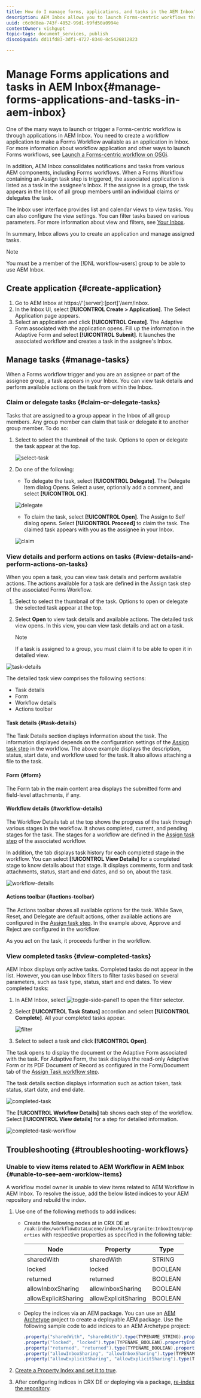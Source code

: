 ```yaml
---
title: How do I manage forms, applications, and tasks in the AEM Inbox?
description: AEM Inbox allows you to launch Forms-centric workflows through submitting applications and manage tasks.
uuid: c6c0d8ea-743f-4852-99d1-69fd50a0994e
contentOwner: vishgupt
topic-tags: document_services, publish
discoiquuid: dd11fd83-3df1-4727-8340-8c5426812823

---
```


# Manage Forms applications and tasks in AEM Inbox{#manage-forms-applications-and-tasks-in-aem-inbox}

One of the many ways to launch or trigger a Forms-centric workflow is through applications in AEM Inbox. You need to create a workflow application to make a Forms Workflow available as an application in Inbox. For more information about workflow application and other ways to launch Forms workflows, see [Launch a Forms-centric workflow on OSGi](aem-forms-workflow.md#launch).

In addition, AEM Inbox consolidates notifications and tasks from various AEM components, including Forms workflows. When a Forms Workflow containing an Assign task step is triggered, the associated application is listed as a task in the assignee's Inbox. If the assignee is a group, the task appears in the Inbox of all group members until an individual claims or delegates the task.

The Inbox user interface provides list and calendar views to view tasks. You can also configure the view settings. You can filter tasks based on various parameters. For more information about view and filters, see [Your Inbox](https://experienceleague.adobe.com/docs/experience-manager-cloud-service/sites/authoring/getting-started/inbox.html#inbox-in-the-header).

In summary, Inbox allows you to create an application and manage assigned tasks.

>[!NOTE]
>
>You must be a member of the [!DNL workflow-users] group to be able to use AEM Inbox.

## Create application {#create-application}

1. Go to AEM Inbox at https://'[server]:[port]'/aem/inbox.
1. In the Inbox UI, select **[!UICONTROL Create > Application]**. The Select Application page appears.
1. Select an application and click **[!UICONTROL Create]**. The Adaptive Form associated with the application opens. Fill up the information in the Adaptive Form and select **[!UICONTROL Submit]**. It launches the associated workflow and creates a task in the assignee's Inbox.

## Manage tasks {#manage-tasks}

When a Forms workflow trigger and you are an assignee or part of the assignee group, a task appears in your Inbox. You can view task details and perform available actions on the task from within the Inbox.

### Claim or delegate tasks {#claim-or-delegate-tasks}

Tasks that are assigned to a group appear in the Inbox of all group members. Any group member can claim that task or delegate it to another group member. To do so:

1. Select to select the thumbnail of the task. Options to open or delegate the task appear at the top.

   ![select-task](assets/select-task.png)

1. Do one of the following:

    * To delegate the task, select **[!UICONTROL Delegate]**. The Delegate Item dialog Opens. Select a user, optionally add a comment, and select **[!UICONTROL OK]**.

   ![delegate](assets/delegate.png)

    * To claim the task, select **[!UICONTROL Open]**. The Assign to Self dialog opens. Select **[!UICONTROL Proceed]** to claim the task. The claimed task appears with you as the assignee in your Inbox.

   ![claim](assets/claim.png)

### View details and perform actions on tasks {#view-details-and-perform-actions-on-tasks}

When you open a task, you can view task details and perform available actions. The actions available for a task are defined in the Assign task step of the associated Forms Workflow.

1. Select to select the thumbnail of the task. Options to open or delegate the selected task appear at the top.
1. Select **Open** to view task details and available actions. The detailed task view opens. In this view, you can view task details and act on a task.

   >[!NOTE]
   >
   >If a task is assigned to a group, you must claim it to be able to open it in detailed view.

![task-details](assets/task-details.png)

The detailed task view comprises the following sections:

* Task details
* Form
* Workflow details
* Actions toolbar

#### Task details {#task-details}

The Task Details section displays information about the task. The information displayed depends on the configuration settings of the [Assign task step](https://experienceleague.adobe.com/docs/experience-manager-65/developing/extending-aem/extending-workflows/workflows-step-ref.html#extending-aem) in the workflow. The above example displays the description, status, start date, and workflow used for the task. It also allows attaching a file to the task.

#### Form {#form}

The Form tab in the main content area displays the submitted form and field-level attachments, if any.

#### Workflow details {#workflow-details}

The Workflow Details tab at the top shows the progress of the task through various stages in the workflow. It shows completed, current, and pending stages for the task. The stages for a workflow are defined in the [Assign task step](https://experienceleague.adobe.com/docs/experience-manager-65/developing/extending-aem/extending-workflows/workflows-step-ref.html#extending-aem) of the associated workflow.

In addition, the tab displays task history for each completed stage in the workflow. You can select **[!UICONTROL View Details]** for a completed stage to know details about that stage. It displays comments, form and task attachments, status, start and end dates, and so on, about the task.

![workflow-details](assets/workflow-details.png)

#### Actions toolbar {#actions-toolbar}

The Actions toolbar shows all available options for the task. While Save, Reset, and Delegate are default actions, other available actions are configured in the [Assign task step](https://experienceleague.adobe.com/docs/experience-manager-65/developing/extending-aem/extending-workflows/workflows-step-ref.html#extending-aem). In the example above, Approve and Reject are configured in the workflow.

As you act on the task, it proceeds further in the workflow.

### View completed tasks {#view-completed-tasks}

AEM Inbox displays only active tasks. Completed tasks do not appear in the list. However, you can use Inbox filters to filter tasks based on several parameters, such as task type, status, start and end dates. To view completed tasks:

1. In AEM Inbox, select ![toggle-side-panel1](assets/toggle-side-panel1.png) to open the filter selector.
1. Select **[!UICONTROL Task Status]** accordion and select **[!UICONTROL Complete]**. All your completed tasks appear.

   ![filter](assets/filter.png)

1. Select to select a task and click **[!UICONTROL Open]**.

The task opens to display the document or the Adaptive Form associated with the task. For Adaptive Form, the task displays the read-only Adaptive Form or its PDF Document of Record as configured in the Form/Document tab of the [Assign Task workflow step](https://experienceleague.adobe.com/docs/experience-manager-65/developing/extending-aem/extending-workflows/workflows-step-ref.html#extending-aem).

The task details section displays information such as action taken, task status, start date, and end date.

![completed-task](assets/completed-task.png)

The **[!UICONTROL Workflow Details]** tab shows each step of the workflow. Select **[!UICONTROL View details]** for a step for detailed information.

![completed-task-workflow](assets/completed-task-workflow.png)

## Troubleshooting {#troubleshooting-workflows}

### Unable to view items related to AEM Workflow in AEM Inbox {#unable-to-see-aem-worklow-items}

A workflow model owner is unable to view items related to AEM Workflow in AEM Inbox. To resolve the issue, add the below listed indices to your AEM repository and rebuild the index. 

1. Use one of the following methods to add indices: 

   * Create the following nodes at in CRX DE at `/oak:index/workflowDataLucene/indexRules/granite:InboxItem/properties` with respective properties as specified in the following table: 

      |Node| Property  | Type  |
      |---|---|---|
      | sharedWith  |  sharedWith | STRING  |
      | locked  |  locked | BOOLEAN  |
      | returned  |  returned | BOOLEAN  |
      | allowInboxSharing  |  allowInboxSharing | BOOLEAN  |
      | allowExplicitSharing  |  allowExplicitSharing | BOOLEAN  |
      

   * Deploy the indices via an AEM package. You can use an [AEM Archetype](https://experienceleague.adobe.com/docs/experience-manager-core-components/using/developing/archetype/overview.html?lang=en) project to create a deployable AEM package. Use the following sample code to add indices to an AEM Archetype project:

   ``` Java
      .property("sharedWith", "sharedWith").type(TYPENAME_STRING).propertyIndex()
      .property("locked", "locked").type(TYPENAME_BOOLEAN).propertyIndex()
      .property("returned", "returned").type(TYPENAME_BOOLEAN).propertyIndex()
      .property("allowInboxSharing", "allowInboxSharing").type(TYPENAME_BOOLEAN).propertyIndex()
      .property("allowExplicitSharing", "allowExplicitSharing").type(TYPENAME_BOOLEAN).propertyIndex()
   ``` 

1. [Create a Property Index and set it to true](https://experienceleague.adobe.com/docs/experience-manager-65/deploying/deploying/queries-and-indexing.html?lang=en#the-property-index). 

1. After configuring indices in CRX DE or deploying via a package, [re-index the repository](https://helpx.adobe.com/in/experience-manager/kb/HowToCheckLuceneIndex.html#Completelyrebuildtheindex).


